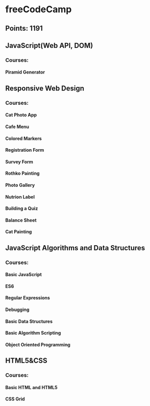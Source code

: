 # freeCodeCamp
## Points: 1191


## JavaScript(Web API, DOM)
### Courses:
#### Piramid Generator


## Responsive Web Design
### Courses:
#### Cat Photo App
#### Cafe Menu
#### Colored Markers
#### Registration Form
#### Survey Form
#### Rothko Painting
#### Photo Gallery
#### Nutrion Label
#### Building a Quiz
#### Balance Sheet
#### Cat Painting


## JavaScript Algorithms and Data Structures
### Courses:
#### Basic JavaScript
#### ES6
#### Regular Expressions
#### Debugging
#### Basic Data Structures
#### Basic Algorithm Scripting
#### Object Oriented Programming


## HTML5&CSS
### Courses:
#### Basic HTML and HTML5
#### CSS Grid






















